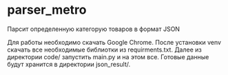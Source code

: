 # parser_metro
Парсит определенную категорую товаров в формат JSON

Для работы необходимо скачать Google Chrome. После установки venv скачать все необходимые библиотки из requirments.txt.
Далее из директории code/ запустить main.py и на этом все. Готовые данные будут хранится в директории json_result/.
